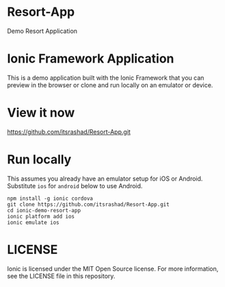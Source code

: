 # Resort-App
Demo Resort Application

# Ionic Framework Application

This is a demo application built with the Ionic Framework that you can preview in the browser or clone and run locally on an emulator or device.

# View it now

https://github.com/itsrashad/Resort-App.git

# Run locally

This assumes you already have an emulator setup for iOS or Android. Substitute `ios` for `android` below to use Android.

    npm install -g ionic cordova
    git clone https://github.com/itsrashad/Resort-App.git
    cd ionic-demo-resort-app
    ionic platform add ios
    ionic emulate ios

# LICENSE

Ionic is licensed under the MIT Open Source license. For more information, see the LICENSE file in this repository.
